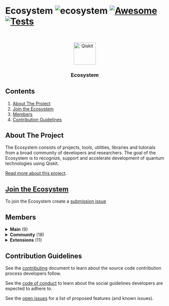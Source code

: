 <!--lint ignore double-link-->

# Ecosystem ![ecosystem](https://img.shields.io/badge/Qiskit-Ecosystem-blueviolet) [![Awesome](https://awesome.re/badge.svg)](https://awesome.re) [![Tests](https://github.com/qiskit-community/ecosystem/actions/workflows/tests.yml/badge.svg?branch=main)](https://github.com/qiskit-community/ecosystem/actions/workflows/tests.yml)

<!--lint enable double-link-->

<br />
<p align="center">
  <p align="center">
    <a href="https://qiskit.org/">
      <img alt="Qiskit" src="https://qiskit.org/images/qiskit-logo.png" width="70" />
    </a>
  </p>
  <h3 align="center">Ecosystem</h3>
</p>

## Contents
1. [About The Project](#about-the-project)
2. [Join the Ecosystem](#join-the-ecosystem)
3. [Members](#members)
4. [Contribution Guidelines](#contribution-guidelines)


## About The Project

The Ecosystem consists of projects, tools, utilities, libraries and tutorials from a broad community of developers and researchers.
The goal of the Ecosystem is to recognize, support and accelerate development of quantum technologies using Qiskit.

[Read more about this project](./docs/project_overview.md).

## [Join the Ecosystem](https://github.com/qiskit-community/ecosystem/issues/new?labels=&template=submission.yml&title=%5BSubmission%5D%3A+)

To join the Ecosystem create a [submission issue](https://github.com/qiskit-community/ecosystem/issues/new?labels=&template=submission.yml&title=%5BSubmission%5D%3A+)


## Members



<details>
  <summary>
    <b>Main</b> (9)
  </summary>
  
<hr/>
<img src="https://img.shields.io/badge/Qiskit-Main-blueviolet">

|  Name | Description  |
|---|---|
| [qiskit-aer](https://github.com/Qiskit/qiskit-aer) | Aer provides high-performance quantum computing simulators with realistic noise models. <br/>  ![core](https://img.shields.io/badge/simulation-gray.svg)  <br/> |
| [qiskit-optimization](https://github.com/Qiskit/qiskit-optimization) | Qiskit Optimization is an open-source framework that covers the whole range from high-level modeling of optimization problems, with automatic conversion of problems to different required representations, to a suite of easy-to-use quantum optimization algorithms that are ready to run on classical simulators, as well as on real quantum devices via Qiskit. <br/>  ![core](https://img.shields.io/badge/algorithms-gray.svg)  ![core](https://img.shields.io/badge/optimization-gray.svg)  <br/> |
| [qiskit-metal](https://github.com/Qiskit/qiskit-metal) | Qiskit Metal is an open-source framework for engineers and scientists to design superconducting quantum devices with ease. <br/>  ![core](https://img.shields.io/badge/hardware-gray.svg)  ![core](https://img.shields.io/badge/design-gray.svg)  <br/> |
| [qiskit-machine-learning](https://github.com/Qiskit/qiskit-machine-learning) | The Machine Learning package contains sample datasets and quantum ML algorithms. <br/>  ![core](https://img.shields.io/badge/algorithms-gray.svg)  ![core](https://img.shields.io/badge/ml-gray.svg)  <br/> |
| [qiskit-nature](https://github.com/Qiskit/qiskit-nature) | Qiskit Nature allows researchers and developers in different areas of natural sciences (including physics, chemistry, material science and biology) to model and solve domain-specific problems using quantum simulations <br/>  ![core](https://img.shields.io/badge/algorithms-gray.svg)  ![core](https://img.shields.io/badge/physics-gray.svg)  ![core](https://img.shields.io/badge/chemistry-gray.svg)  <br/> |
| [qiskit-finance](https://github.com/Qiskit/qiskit-finance) | Qiskit Finance is an open-source framework that contains uncertainty components for stock/securities problems, Ising translators for portfolio optimizations and data providers to source real or random data to finance experiments. <br/>  ![core](https://img.shields.io/badge/algorithms-gray.svg)  ![core](https://img.shields.io/badge/finance-gray.svg)  <br/> |
| [qiskit-experiments](https://github.com/Qiskit/qiskit-experiments) | Qiskit Experiments is an open-source project for running characterizing, calibrating, and benchmarking experiments in Qiskit. <br/>  ![core](https://img.shields.io/badge/algorithms-gray.svg)  <br/> |
| [qiskit-dynamics](https://github.com/Qiskit/qiskit-dynamics) | Qiskit Dynamics is an open-source project for building, transforming, and solving time-dependent quantum systems in Qiskit. <br/>  ![core](https://img.shields.io/badge/differential-equations-gray.svg)  <br/> |
| [OpenQASM](https://github.com/openqasm/openqasm) | OpenQASM is an imperative programming language designed for near-term quantum computing algorithms and applications. Quantum programs are described using the measurement-based quantum circuit model with support for classical feed-forward flow control based on measurement outcomes. <br/>  ![core](https://img.shields.io/badge/qasm-gray.svg)  <br/> |

<hr/>

</details>



<details>
  <summary>
    <b>Community</b> (18)
  </summary>
  
<hr/>
<img src="https://img.shields.io/badge/Qiskit-Community-blueviolet">

|  Name | Description  |
|---|---|
| [pyEPR](https://github.com/zlatko-minev/pyEPR) | Qiskit Metal E&M analysis with Ansys and the energy-participation-ratio method is based on pyEPR. <br/>  ![core](https://img.shields.io/badge/plugin-gray.svg)  <br/> |
| [c3](https://github.com/q-optimize/c3) | The C3 package is intended to close the loop between open-loop control optimization, control pulse calibration, and model-matching based on calibration data. <br/>  ![core](https://img.shields.io/badge/plugin-gray.svg)  <br/> |
| [qiskit-superstaq](https://github.com/SupertechLabs/qiskit-superstaq) | This package is used to access SuperstaQ via a Web API through Qiskit. Qiskit programmers can take advantage of the applications, pulse level optimizations, and write-once-target-all features of SuperstaQ with this package. <br/>  ![core](https://img.shields.io/badge/plugin-gray.svg)  <br/> |
| [qtcodes](https://github.com/yaleqc/qtcodes) | Qiskit Topological Codes <br/>  ![core](https://img.shields.io/badge/plugin-gray.svg)  <br/> |
| [kaleidoscope](https://github.com/QuSTaR/kaleidoscope) | Kaleidoscope <br/>  ![core](https://img.shields.io/badge/plugin-gray.svg)  <br/> |
| [pytket-qiskit](https://github.com/CQCL/pytket-extensions/tree/develop/modules/pytket-qiskit) | an extension to Pytket (a python module for interfacing with CQC tket) that allows Pytket circuits to be run on IBM backends and simulators, as well as conversion to and from Qiskit representations. <br/>  ![core](https://img.shields.io/badge/plugin-gray.svg)  <br/> |
| [quantuminspire](https://github.com/QuTech-Delft/quantuminspire) | platform allows to execute quantum algorithms using the cQASM language. <br/>  ![core](https://img.shields.io/badge/algorithms-gray.svg)  <br/> |
| [mitiq](https://github.com/unitaryfund/mitiq) | Mitiq is a Python toolkit for implementing error mitigation techniques on quantum computers <br/>  ![core](https://img.shields.io/badge/library-gray.svg)  <br/> |
| [pennylane-qiskit](https://github.com/PennyLaneAI/pennylane-qiskit) | The PennyLane-Qiskit plugin integrates the Qiskit quantum computing framework with PennyLane's quantum machine learning capabilities <br/>  ![core](https://img.shields.io/badge/library-gray.svg)  <br/> |
| [quantumcat](https://github.com/artificial-brain/quantumcat) | quantumcat is a platform-independent, open-source, high-level quantum computing library, which allows the quantum community to focus on developing platform-independent quantum applications without much effort <br/>  ![core](https://img.shields.io/badge/library-gray.svg)  <br/> |
| [Blueqat](https://github.com/Blueqat/Blueqat) | A quantum computing SDK <br/>  ![core](https://img.shields.io/badge/library-gray.svg)  <br/> |
| [python-open-controls](https://github.com/qctrl/python-open-controls) | Q-CTRL Open Controls is an open-source Python package that makes it easy to create and deploy established error-robust quantum control protocols from the open literature <br/>  ![core](https://img.shields.io/badge/library-gray.svg)  <br/> |
| [qiskit-rigetti](https://github.com/rigetti/qiskit-rigetti) | Rigetti Provider for Qiskit <br/>  ![core](https://img.shields.io/badge/provider-gray.svg)  <br/> |
| [QiskitBot](https://github.com/infiniteregrets/QiskitBot) | A discord bot that allows you to execute Quantum Circuits, look up the IBMQ Qiskit's Documentation, and search questions on the Quantum Computing StackExchange <br/>  ![core](https://img.shields.io/badge/tool-gray.svg)  <br/> |
| [pytorch-quantum](https://github.com/mit-han-lab/pytorch-quantum) | A PyTorch-centric hybrid classical-quantum dynamic neural networks framework. <br/>  ![core](https://img.shields.io/badge/library-gray.svg)  <br/> |
| [QPong](https://github.com/HuangJunye/QPong) | A quantum version of the classic game Pong built with Qiskit and PyGame <br/>  ![core](https://img.shields.io/badge/game-gray.svg)  <br/> |
| [q-kernel-ops](https://github.com/Travis-S-IBM/q-kernel-ops) | Code base on the paper Kernel Matrix Completion for Offline Quantum-Enhanced Machine Learning [2112.08449](https://arxiv.org/abs/2112.08449). <br/>  ![core](https://img.shields.io/badge/Tags-gray.svg)  <br/> |
| [qiskit-toqm](https://github.com/qiskit-toqm/qiskit-toqm) | Qiskit transpiler routing method using the Time-Optimal Qubit Mapping (TOQM) algorithm, described in https://doi.org/10.1145/3445814.3446706 <br/>  ![core](https://img.shields.io/badge/plugin-gray.svg)  ![core](https://img.shields.io/badge/paper-gray.svg)  ![core](https://img.shields.io/badge/implementation-gray.svg)  ![core](https://img.shields.io/badge/circuit-gray.svg)  <br/> |
| [QuantumCircuits.jl](https://github.com/Adgnitio/QuantumCircuits.jl) | QuantumCircuits is an open-source library written in Julia for working with quantum computers at the application level, especially for Quantum Finance and Quantum Machine Learning. It allows to creation and manipulation of the quantum circuits and executes them in Julia or convert them to Qiskit Python object. The library also contains the Quantum Binomial Tree implementation for derivative pricing. <br/>  ![core](https://img.shields.io/badge/paper-gray.svg)  ![core](https://img.shields.io/badge/implementation-gray.svg)  ![core](https://img.shields.io/badge/machine-gray.svg)  ![core](https://img.shields.io/badge/learning-gray.svg)  ![core](https://img.shields.io/badge/finance-gray.svg)  <br/> |

<hr/>

</details>



<details>
  <summary>
    <b>Extensions</b> (11)
  </summary>
  
<hr/>
<img src="https://img.shields.io/badge/Qiskit-Extensions-blueviolet">

|  Name | Description  |
|---|---|
| [qiskit-alt](https://github.com/Qiskit-Extensions/qiskit-alt) | Python package uses a backend written in Julia to implement high performance features for standard Qiskit. <br/>  ![core](https://img.shields.io/badge/julia-gray.svg)  <br/> |
| [qiskit-cold-atom](https://github.com/Qiskit-Extensions/qiskit-cold-atom) | This project builds on this functionality to describe programmable quantum simulators of trapped cold atoms in a gate- and circuit-based framework. <br/>  ![core](https://img.shields.io/badge/provider-gray.svg)  <br/> |
| [Entanglement forging](https://github.com/qiskit-community/prototype-entanglement-forging) | This module allows a user to simulate chemical and physical systems using a Variational Quantum Eigensolver (VQE) enhanced by Entanglement Forging. Entanglement Forging doubles the size of the system that can be exactly simulated on a fixed set of quantum bits. <br/>  ![core](https://img.shields.io/badge/prototype-gray.svg)  ![core](https://img.shields.io/badge/chemistry-gray.svg)  <br/> |
| [Quantum kernel training](https://github.com/qiskit-community/prototype-quantum-kernel-training) | The quantum kernel training (QKT) toolkit is designed to enable users to leverage quantum kernels for machine learning tasks; in particular, researchers who are interested in investigating quantum kernel training algorithms in their own research, as well as practitioners looking to explore and apply these algorithms to their machine learning applications. <br/>  ![core](https://img.shields.io/badge/prototype-gray.svg)  ![core](https://img.shields.io/badge/ml-gray.svg)  <br/> |
| [Quantum Random Access Optimization](https://github.com/qiskit-community/prototype-qrao) | The Quantum Random Access Optimization (QRAO) module is designed to enable users to leverage a new quantum method for combinatorial optimization problems. <br/>  ![core](https://img.shields.io/badge/optimization-gray.svg)  ![core](https://img.shields.io/badge/prototype-gray.svg)  <br/> |
| [qiskit-ibm-runtime](https://github.com/qiskit/qiskit-ibm-runtime) | This module provides the interface to access Qiskit Runtime. <br/>  ![core](https://img.shields.io/badge/runtime-gray.svg)  ![core](https://img.shields.io/badge/partner-gray.svg)  <br/> |
| [qiskit-ionq](https://github.com/Qiskit-Partners/qiskit-ionq) | Project contains a provider that allows access to IonQ ion trap quantum systems. <br/>  ![core](https://img.shields.io/badge/provider-gray.svg)  ![core](https://img.shields.io/badge/partner-gray.svg)  <br/> |
| [qiskit-ibm-provider](https://github.com/Qiskit/qiskit-ibm-provider) | Project contains a provider that allows accessing the IBM Quantum systems and simulators. <br/>  ![core](https://img.shields.io/badge/provider-gray.svg)  ![core](https://img.shields.io/badge/partner-gray.svg)  <br/> |
| [mthree](https://github.com/Qiskit-Partners/mthree) | Matrix-free Measurement Mitigation (M3) <br/>  <br/> |
| [qiskit-research](https://github.com/qiskit-research/qiskit-research) | This project contains modules for running quantum computing research experiments using Qiskit and the IBM Quantum Services, demonstrating by example best practices for running such experiments. <br/>  ![core](https://img.shields.io/badge/paper-gray.svg)  ![core](https://img.shields.io/badge/implementation-gray.svg)  <br/> |
| [qiskit-qec](https://github.com/qiskit-community/qiskit-qec) | Qiskit Framework for Quantum Error Correction is an open-source framework for developers, experimentalist and theorists of Quantum Error Correction (QEC). <br/>  ![core](https://img.shields.io/badge/algorithm-gray.svg)  ![core](https://img.shields.io/badge/sdk-gray.svg)  ![core](https://img.shields.io/badge/circuit-gray.svg)  <br/> |

<hr/>

</details>




## Contribution Guidelines

See the [contributing](./CONTRIBUTING.md) document to learn about the source code contribution process developers follow.

See the [code of conduct](./CODE_OF_CONDUCT.md) to learn about the social guidelines developers are expected to adhere to.

See the [open issues](https://github.com/qiskit-community/ecosystem/issues) for a list of proposed features (and known issues).
